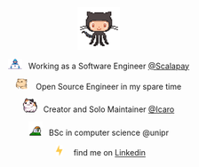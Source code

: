 <div align='center'>

<img src='octo.gif' width='15%'>

<img alt="GIF" src="working.gif" width="25" /> &nbsp; Working as a Software Engineer [@Scalapay](https://www.scalapay.com/)<br>

<img src="cat.gif" width="20" />&nbsp;&nbsp;&nbsp; Open Source Engineer in my spare time <br>

<img src="cat_2.gif" width="25" />&nbsp;&nbsp; Creator and Solo Maintainer [@Icaro](https://github.com/Icaro-lang)<br>

<img src="parrot.gif" width="25" /> &nbsp; BSc in computer science @unipr<br>

&nbsp;&nbsp;<img src="lightning.gif" width="12" />&nbsp;&nbsp;&nbsp;&nbsp; find me on [Linkedin](https://it.linkedin.com/in/lorenzogalafassi)<br>

</div>
